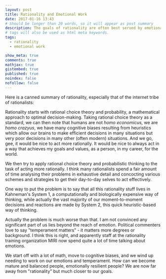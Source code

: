 ```yaml
---
layout: post
title: Rationality and Emotional Work
date: 2017-01-16 13:43
# Should be longer than 20 words, so it will appear as post summary
description: The goals of rationality are often best served by emotional work, not lifehack schemes.
# tags will also be used as html meta keywords.
tags:
  - rationality
  - emotional work

show_meta: true
comments: true
mathjax: true
gistembed: true
published: true
noindex: false
nofollow: false
---
```


Here is a canned summary of rationality, especially that of the internet tribe
of rationalists: 

Rationality starts with rational choice theory and probability, a mathematical
approach to optimal decision-making.  Taking rational choice theory as a
standard, we can then note that humans are not *homo economicus*, we are *homo
crazyus*, we have many cognitive biases resulting from heuristics which allow our
brains to make efficient decisions in many situations but very poor decisions in
many other (often modern) situations. And we go, gee, it would be nice to act
more rationally. It would be nice to always act in a way that achieves my goals
and values, as a person, in my career, for the world.

We then try to apply rational choice theory and probabilistic thinking to the
task of acting more rationally. I think many rationalists spend a fair amount of
time analysing their problems in exhaustive detail and concocting various
schemes and strategies to get their day-to-day selves to act effectively.

One way to put the problem is to say that all this rationality stuff lives in
Kahneman's System 1, a computationally and biologically expensive way of
thinking, while actually the vast majority of our moment-to-moment decisions and
reactions are made by System 2, this quick heuristic-based way of thinking.

Actually the problem is much worse than that. I am not convinced any significant
part of us lies beyond the reach of emotion. Political commenters love to say
"temperament matters" - it matters more degrees or background. I think this is
right, and apparently staff at the rationality training organization MIRI now spend
quite a lot of time talking about emotions.

We start off with a lot of math, move to cognitive biases, and we wind up
needing to work on our emotions and temperament. How can we become mature and
balanced people, emotionally resilient people? We are now far away from
"rationality" but much closer to our goals.
